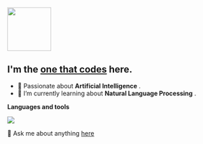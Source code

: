 # <img src="https://i.pinimg.com/originals/00/4b/17/004b173f6e3d6843df10114e087f30a8.gif" width="100" height="100" /> 
## I'm the [one that codes](http://linkedin.com/in/ajaykrishnaanandhan) here. 

  - 🎀 Passionate about __Artificial Intelligence__  .
  - 🌱 I’m currently learning about __Natural Language Processing__ .

**Languages and tools**  

<img align="center" src="https://github-readme-stats.vercel.app/api/top-langs/?username=1thatcodes&layout=compact&theme=material-palenight&hide=jupyter%20notebook" />

💬 Ask me about anything [here](https://github.com/kodosuke/kodosuke/issues)
